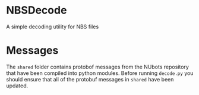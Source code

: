 # NBSDecode
A simple decoding utility for NBS files

# Messages
The `shared` folder contains protobof messages from the NUbots repository that 
have been compiled into python modules. Before running `decode.py` you should 
ensure that all of the protobuf messages in `shared` have been updated.

